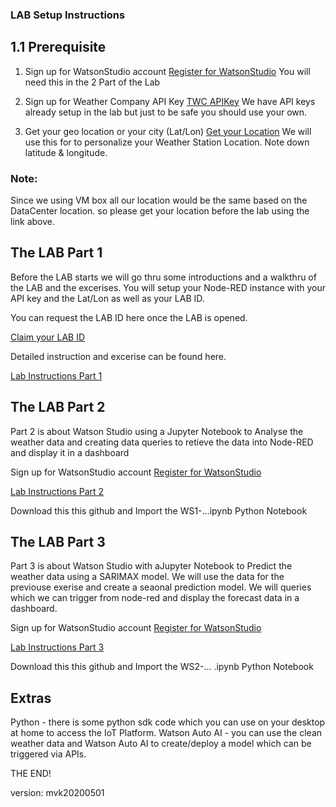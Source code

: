 
### LAB Setup Instructions

## 1.1 Prerequisite 
1. Sign up for WatsonStudio account 
[Register for WatsonStudio](https://dataplatform.cloud.ibm.com/registration/stepone)
You will need this in the 2 Part of the Lab 

2. Sign up for Weather Company API Key
[TWC APIKey](https://callforcode.weather.com/register)
We have API keys already setup in the lab but just to be safe you should use your own.

3. Get your geo location or your city (Lat/Lon)
[Get your Location](https://www.latlong.net/) 
We will use this for to personalize your Weather Station Location. Note down latitude & longitude.

### Note: 
Since we using VM box all our location would be the same based on the DataCenter location.
so please get your location before the lab using the link above.


## The LAB Part 1
Before the LAB starts we will go thru some introductions and a walkthru of the LAB and the excerises.
You will setup your Node-RED instance with your API key and the Lat/Lon as well as your LAB ID.

You can request the LAB ID here once the LAB is opened.

[Claim your LAB ID](https://thinklab1239.mybluemix.net/claimid)

Detailed instruction and excerise can be found here.

[Lab Instructions Part 1](https://github.com/markusvankempen/ThinkLab1239/blob/master/instructions/Lab1239-PartOne.pdf)

## The LAB Part 2
Part 2 is about Watson Studio using a Jupyter Notebook to Analyse the weather data and creating data queries to retieve the data into Node-RED and display it in a dashboard

Sign up for WatsonStudio account 
[Register for WatsonStudio](https://dataplatform.cloud.ibm.com/registration/stepone)

[Lab Instructions Part 2](https://github.com/markusvankempen/ThinkLab1239/blob/master/instructions/Lab1239-PartTwo.pdf)

Download this this github and Import the WS1-...ipynb Python Notebook

## The LAB Part 3
Part 3 is about Watson Studio with aJupyter Notebook to Predict the weather data using a SARIMAX model.
We will use the data for the previouse exerise and create a seaonal prediction model. We will queries which we can trigger from node-red and display the forecast data in a dashboard.

Sign up for WatsonStudio account 
[Register for WatsonStudio](https://dataplatform.cloud.ibm.com/registration/stepone)

[Lab Instructions Part 3](https://github.com/markusvankempen/ThinkLab1239/blob/master/instructions/Lab1239-PartThree.pdf)

Download this this github and Import the WS2-... .ipynb Python Notebook
## Extras

Python - there is some python sdk code which you can use on your desktop at home to access the IoT Platform.
Watson Auto AI - you can use the clean weather data and Watson Auto AI to create/deploy a model which can be triggered via APIs. 

THE END!




version: mvk20200501

